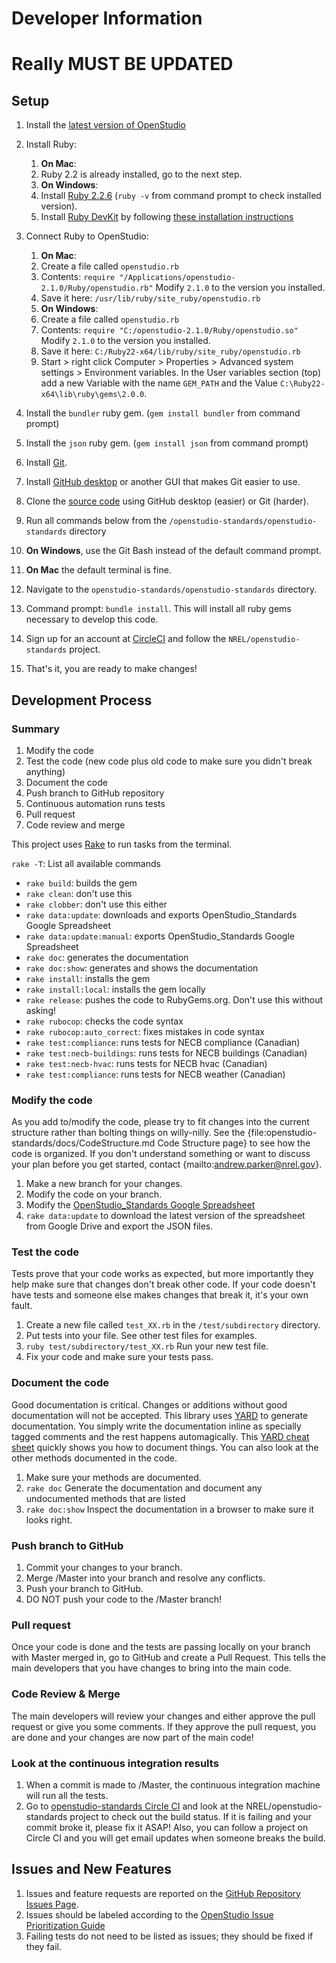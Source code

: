 # Developer Information
# Really MUST BE UPDATED
## Setup

1. Install the [latest version of OpenStudio](https://www.openstudio.net/downloads)
2. Install Ruby:
      1. **On Mac**:
      2. Ruby 2.2 is already installed, go to the next step.
      3. **On Windows**:
      4. Install [Ruby 2.2.6](http://rubyinstaller.org/downloads/) (`ruby -v` from command prompt to check installed version).
      5. Install [Ruby DevKit](http://rubyinstaller.org/downloads/) by following [these installation instructions](https://github.com/oneclick/rubyinstaller/wiki/Development-Kit)

4. Connect Ruby to OpenStudio:
	1. **On Mac**:
	2. Create a file called `openstudio.rb`
	3. Contents: `require "/Applications/openstudio-2.1.0/Ruby/openstudio.rb"` Modify `2.1.0` to the version you installed.
	4. Save it here: `/usr/lib/ruby/site_ruby/openstudio.rb`
	5. **On Windows**:
	6. Create a file called `openstudio.rb`
	7. Contents: `require "C:/openstudio-2.1.0/Ruby/openstudio.so"`  Modify `2.1.0` to the version you installed.
	8. Save it here: `C:/Ruby22-x64/lib/ruby/site_ruby/openstudio.rb`
	9. Start > right click Computer > Properties > Advanced system settings > Environment variables.  In the User variables section (top) add a new Variable with the name `GEM_PATH` and the Value `C:\Ruby22-x64\lib\ruby\gems\2.0.0`.

5. Install the `bundler` ruby gem. (`gem install bundler` from command prompt)
6. Install the `json` ruby gem. (`gem install json` from command prompt)
7. Install [Git](https://git-scm.com/).
8. Install [GitHub desktop](https://desktop.github.com/) or another GUI that makes Git easier to use.
8. Clone the [source code](https://github.com/NREL/openstudio-standards.git) using GitHub desktop (easier) or Git (harder).
9. Run all commands below from the `/openstudio-standards/openstudio-standards` directory 
10. **On Windows**, use the Git Bash instead of the default command prompt.
11. **On Mac** the default terminal is fine.
11. Navigate to the `openstudio-standards/openstudio-standards` directory.
12. Command prompt: `bundle install`. This will install all ruby gems necessary to develop this code.
13. Sign up for an account at [CircleCI](https://circleci.com/) and follow the `NREL/openstudio-standards` project.
14. That's it, you are ready to make changes!

## Development Process

### Summary

1. Modify the code
2. Test the code (new code plus old code to make sure you didn't break anything)
3. Document the code
5. Push branch to GitHub repository
6. Continuous automation runs tests
7. Pull request
8. Code review and merge 

This project uses [Rake](http://rake.rubyforge.org/) to run tasks from the terminal.  

`rake -T`: List all available commands

- `rake build`: builds the gem
- `rake clean`: don't use this
- `rake clobber`: don't use this either
- `rake data:update`: downloads and exports OpenStudio_Standards Google Spreadsheet
- `rake data:update:manual`: exports OpenStudio_Standards Google Spreadsheet
- `rake doc`: generates the documentation
- `rake doc:show`: generates and shows the documentation
- `rake install`: installs the gem
- `rake install:local`: installs the gem locally
- `rake release`: pushes the code to RubyGems.org. Don't use this without asking!
- `rake rubocop`: checks the code syntax
- `rake rubocop:auto_correct`: fixes mistakes in code syntax
- `rake test:compliance`: runs tests for NECB compliance (Canadian)
- `rake test:necb-buildings`: runs tests for NECB buildings (Canadian)
- `rake test:necb-hvac`: runs tests for NECB hvac (Canadian)
- `rake test:compliance`: runs tests for NECB weather (Canadian)
 
### Modify the code

As you add to/modify the code, please try to fit changes into the current structure rather than bolting things on willy-nilly.  See the {file:openstudio-standards/docs/CodeStructure.md Code Structure page} to see how the code is organized.  If you don't understand something or want to discuss your plan before you get started, contact {mailto:andrew.parker@nrel.gov}.

1. Make a new branch for your changes.
2. Modify the code on your branch.
3. Modify the [OpenStudio_Standards Google Spreadsheet](https://docs.google.com/spreadsheets/d/15-mlZrWbA4srtFHtWRP1dgPeuI5plFdjCb1B79fEukI/edit?usp=sharing)
4. `rake data:update` to download the latest version of the spreadsheet from Google Drive and export the JSON files.

### Test the code

Tests prove that your code works as expected, but more importantly they help make sure that changes don't break other code.  If your code doesn't have tests and someone else makes changes that break it, it's your own fault.

1. Create a new file called `test_XX.rb` in the `/test/subdirectory` directory.
2. Put tests into your file.  See other test files for examples.
2. `ruby test/subdirectory/test_XX.rb` Run your new test file.
3. Fix your code and make sure your tests pass.

### Document the code

Good documentation is critical.  Changes or additions without good documentation will not be accepted.  This library uses [YARD](http://yardoc.org/) to generate documentation.  You simply write the documentation inline as specially tagged comments and the rest happens automagically.  This [YARD cheat sheet](https://gist.github.com/chetan/1827484#methods) quickly shows you how to document things.  You can also look at the other methods documented in the code.

1. Make sure your methods are documented.
2. `rake doc` Generate the documentation and document any undocumented methods that are listed
3. `rake doc:show` Inspect the documentation in a browser to make sure it looks right.
   
### Push branch to GitHub

1. Commit your changes to your branch.
2. Merge /Master into your branch and resolve any conflicts.
2. Push your branch to GitHub.
3. DO NOT push your code to the /Master branch!

### Pull request

Once your code is done and the tests are passing locally on your branch with Master merged in, go to GitHub and create a Pull Request.  This tells the main developers that you have changes to bring into the main code.

### Code Review & Merge

The main developers will review your changes and either approve the pull request or give you some comments.  If they approve the pull request, you are done and your changes are now part of the main code!

### Look at the continuous integration results

1. When a commit is made to /Master, the continuous integration machine will run all the tests.
2. Go to [openstudio-standards Circle CI](https://circleci.com/gh/NREL/openstudio-standards) and look at the NREL/openstudio-standards project to check out the build status.  If it is failing and your commit broke it, please fix it ASAP!  Also, you can follow a project on Circle CI and you will get email updates when someone breaks the build.

## Issues and New Features

1. Issues and feature requests are reported on the [GitHub Repository Issues Page](https://github.com/NREL/openstudio-standards/issues ).
2. Issues should be labeled according to the [OpenStudio Issue Prioritization Guide](https://github.com/NREL/OpenStudio/wiki/Issue-Prioritization)
3. Failing tests do not need to be listed as issues; they should be fixed if they fail.
